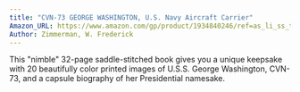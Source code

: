 ```yaml
---
title: "CVN-73 GEORGE WASHINGTON, U.S. Navy Aircraft Carrier"
Amazon_URL: https://www.amazon.com/gp/product/1934840246/ref=as_li_ss_tl?ie=UTF8&linkCode=ll1&tag=internetbo00a-20
Author: Zimmerman, W. Frederick
---
```

This "nimble" 32-page saddle-stitched book gives you a unique keepsake with 20 beautifully color printed images of  U.S.S. George Washington, CVN-73, and a capsule biography of her Presidential namesake.